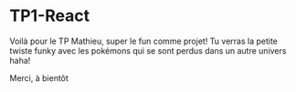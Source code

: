 # TP1-React
Voilà pour le TP Mathieu, super le fun comme projet! Tu verras la petite twiste funky avec les pokémons qui se sont perdus dans un autre univers haha!  

Merci, à bientôt
